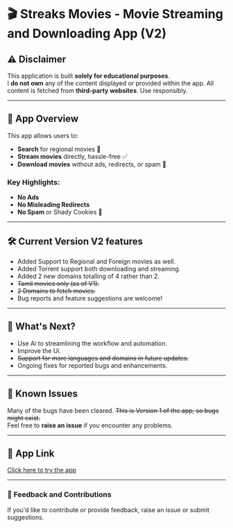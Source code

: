 # 🎬 **Streaks Movies - Movie Streaming and Downloading App** (V2)

## ⚠️ **Disclaimer**
This application is built **solely for educational purposes**.  
I **do not own** any of the content displayed or provided within the app. All content is fetched from **third-party websites**. Use responsibly.

---

## 🚀 **App Overview**
This app allows users to:
- **Search** for regional movies 🎥  
- **Stream movies** directly, hassle-free ✅  
- **Download movies** without ads, redirects, or spam 🔽  

### Key Highlights:
- **No Ads**  
- **No Misleading Redirects**  
- **No Spam** or Shady Cookies 🍪  

---

## 🛠️ **Current Version V2 features**
- Added Support to Regional and Foreign movies as well.
- Added Torrent support both downloading and streaming.
- Added 2 new domains totalling of 4 rather than 2.
- ~~Tamil movies only (as of V1).~~
- ~~2 Domains to fetch movies.~~  
- Bug reports and feature suggestions are welcome!  

---

## 🌟 **What's Next?**
- Use Ai to streamlining the workflow and automation.
- Improve the Ui.
- ~~Support for more languages and domains in future updates.~~  
- Ongoing fixes for reported bugs and enhancements.  

---

## 🐞 **Known Issues**
Many of the bugs have been cleared.
~~This is Version 1 of the app, so bugs might exist.~~  
Feel free to **raise an issue** if you encounter any problems.

---

## 🔗 **App Link**
[Click here to try the app](https://streaks-movies.streamlit.app/)

---

### 📢 **Feedback and Contributions**
If you'd like to contribute or provide feedback, raise an issue or submit suggestions.
